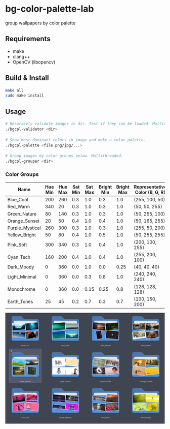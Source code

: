 # bg-color-palette-lab
group wallpapers by color palette


## Requirements
* make
* clang++
* OpenCV (libopencv)

## Build & Install
```bash
make all
sudo make install
```


## Usage
```bash
# Recursevly validate images in dir. Test if they can be loaded. Multithreaded (fast).
./bgcpl-validator <dir>

# Show most dominant colors in image and make a color palette.
./bgcpl-palette <file.png/jpg/...>

# Group images by color groups below. Multithreaded.
./bgcpl-grouper <dir>
```

### Color Groups

| Name             | Hue Min | Hue Max | Sat Min | Sat Max | Bright Min | Bright Max | Representative Color (B, G, R) |
|------------------|---------|---------|---------|---------|-------------|-------------|-------------------------------|
| Blue_Cool        | 200     | 260     | 0.3     | 1.0     | 0.3         | 1.0         | (255, 100, 50)                |
| Red_Warm         | 340     | 20      | 0.3     | 1.0     | 0.3         | 1.0         | (50, 50, 255)                 |
| Green_Nature     | 80      | 140     | 0.3     | 1.0     | 0.3         | 1.0         | (50, 255, 100)                |
| Orange_Sunset    | 20      | 50      | 0.4     | 1.0     | 0.4         | 1.0         | (50, 165, 255)                |
| Purple_Mystical  | 260     | 300     | 0.3     | 1.0     | 0.3         | 1.0         | (255, 50, 200)                |
| Yellow_Bright    | 50      | 80      | 0.4     | 1.0     | 0.5         | 1.0         | (50, 255, 255)                |
| Pink_Soft        | 300     | 340     | 0.3     | 1.0     | 0.4         | 1.0         | (200, 100, 255)               |
| Cyan_Tech        | 160     | 200     | 0.4     | 1.0     | 0.4         | 1.0         | (255, 200, 100)               |
| Dark_Moody       | 0       | 360     | 0.0     | 1.0     | 0.0         | 0.25        | (40, 40, 40)                  |
| Light_Minimal    | 0       | 360     | 0.0     | 0.3     | 0.8         | 1.0         | (240, 240, 240)               |
| Monochrome       | 0       | 360     | 0.0     | 0.15    | 0.25        | 0.8         | (128, 128, 128)               |
| Earth_Tones      | 25      | 45      | 0.2     | 0.7     | 0.3         | 0.7         | (100, 150, 200)               |

<img src="preview/preview.png">